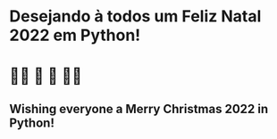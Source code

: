 # Desejando à todos um Feliz Natal 2022 em Python! 
# 🎅🏾 🎄 🎁 🤙🏾

## Wishing everyone a Merry Christmas 2022 in Python!
